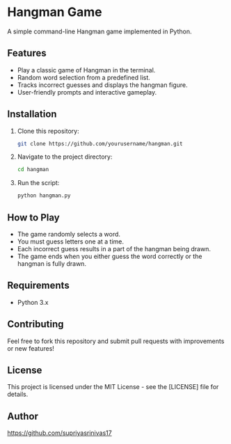 # Hangman Game

A simple command-line Hangman game implemented in Python.

## Features
- Play a classic game of Hangman in the terminal.
- Random word selection from a predefined list.
- Tracks incorrect guesses and displays the hangman figure.
- User-friendly prompts and interactive gameplay.

## Installation
1. Clone this repository:
   ```sh
   git clone https://github.com/yourusername/hangman.git
   ```
2. Navigate to the project directory:
   ```sh
   cd hangman
   ```
3. Run the script:
   ```sh
   python hangman.py
   ```

## How to Play
- The game randomly selects a word.
- You must guess letters one at a time.
- Each incorrect guess results in a part of the hangman being drawn.
- The game ends when you either guess the word correctly or the hangman is fully drawn.

## Requirements
- Python 3.x

## Contributing
Feel free to fork this repository and submit pull requests with improvements or new features!

## License
This project is licensed under the MIT License - see the [LICENSE] file for details.

## Author
https://github.com/supriyasrinivas17
